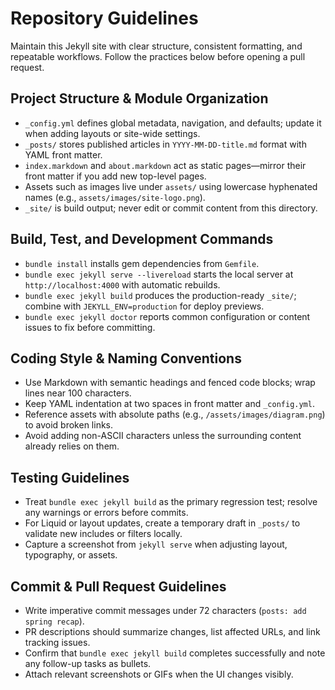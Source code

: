 # Repository Guidelines

Maintain this Jekyll site with clear structure, consistent formatting, and repeatable workflows. Follow the practices below before opening a pull request.

## Project Structure & Module Organization
- `_config.yml` defines global metadata, navigation, and defaults; update it when adding layouts or site-wide settings.
- `_posts/` stores published articles in `YYYY-MM-DD-title.md` format with YAML front matter.
- `index.markdown` and `about.markdown` act as static pages—mirror their front matter if you add new top-level pages.
- Assets such as images live under `assets/` using lowercase hyphenated names (e.g., `assets/images/site-logo.png`).
- `_site/` is build output; never edit or commit content from this directory.

## Build, Test, and Development Commands
- `bundle install` installs gem dependencies from `Gemfile`.
- `bundle exec jekyll serve --livereload` starts the local server at `http://localhost:4000` with automatic rebuilds.
- `bundle exec jekyll build` produces the production-ready `_site/`; combine with `JEKYLL_ENV=production` for deploy previews.
- `bundle exec jekyll doctor` reports common configuration or content issues to fix before committing.

## Coding Style & Naming Conventions
- Use Markdown with semantic headings and fenced code blocks; wrap lines near 100 characters.
- Keep YAML indentation at two spaces in front matter and `_config.yml`.
- Reference assets with absolute paths (e.g., `/assets/images/diagram.png`) to avoid broken links.
- Avoid adding non-ASCII characters unless the surrounding content already relies on them.

## Testing Guidelines
- Treat `bundle exec jekyll build` as the primary regression test; resolve any warnings or errors before commits.
- For Liquid or layout updates, create a temporary draft in `_posts/` to validate new includes or filters locally.
- Capture a screenshot from `jekyll serve` when adjusting layout, typography, or assets.

## Commit & Pull Request Guidelines
- Write imperative commit messages under 72 characters (`posts: add spring recap`).
- PR descriptions should summarize changes, list affected URLs, and link tracking issues.
- Confirm that `bundle exec jekyll build` completes successfully and note any follow-up tasks as bullets.
- Attach relevant screenshots or GIFs when the UI changes visibly.
